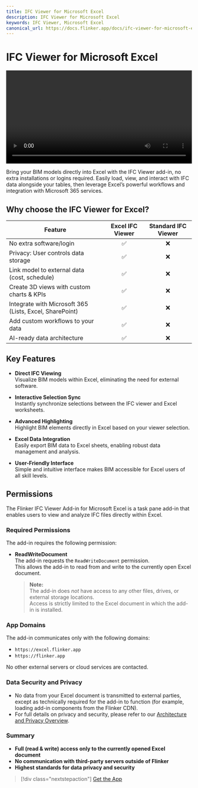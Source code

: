 ```yaml
---
title: IFC Viewer for Microsoft Excel
description: IFC Viewer for Microsoft Excel
keywords: IFC Viewer, Microsoft Excel
canonical_url: https://docs.flinker.app/docs/ifc-viewer-for-microsoft-excel.html
---
```


# IFC Viewer for Microsoft Excel

<video width="100%" height="auto" autoplay>
  <source src="/_media/excel-ifc-viewer-demo.mp4" type="video/mp4">
  Your browser does not support the video tag.
</video>

Bring your BIM models directly into Excel with the IFC Viewer add-in, no extra installations or logins required. Easily load, view, and interact with IFC data alongside your tables, then leverage Excel’s powerful workflows and integration with Microsoft 365 services.

## Why choose the IFC Viewer for Excel?

| Feature | Excel IFC Viewer | Standard IFC Viewer |
| ------- |:------------------:|:------------------:|
| No extra software/login |✅|❌|
| Privacy: User controls data storage |✅|❌|
| Link model to external data (cost, schedule) |✅|❌|
| Create 3D views with custom charts & KPIs |✅|❌|
| Integrate with Microsoft 365 (Lists, Excel, SharePoint) |✅|❌|
| Add custom workflows to your data |✅|❌|
| AI-ready data architecture |✅|❌|

## Key Features

- **Direct IFC Viewing**  
  Visualize BIM models within Excel, eliminating the need for external software.

- **Interactive Selection Sync**  
  Instantly synchronize selections between the IFC viewer and Excel worksheets.

- **Advanced Highlighting**  
  Highlight BIM elements directly in Excel based on your viewer selection.

- **Excel Data Integration**  
  Easily export BIM data to Excel sheets, enabling robust data management and analysis.

- **User-Friendly Interface**  
  Simple and intuitive interface makes BIM accessible for Excel users of all skill levels.

## Permissions

The Flinker IFC Viewer Add-in for Microsoft Excel is a task pane add-in that enables users to view and analyze IFC files directly within Excel.

### Required Permissions

The add-in requires the following permission:

- **ReadWriteDocument**  
  The add-in requests the `ReadWriteDocument` permission.  
  This allows the add-in to read from and write to the currently open Excel document.

  > **Note:**  
  > The add-in does *not* have access to any other files, drives, or external storage locations.  
  > Access is strictly limited to the Excel document in which the add-in is installed.

### App Domains

The add-in communicates only with the following domains:

- `https://excel.flinker.app`
- `https://flinker.app`

No other external servers or cloud services are contacted.

### Data Security and Privacy

- No data from your Excel document is transmitted to external parties, except as technically required for the add-in to function (for example, loading add-in components from the Flinker CDN).
- For full details on privacy and security, please refer to our [Architecture and Privacy Overview](https://docs.flinker.app/docs/ifc-viewer-architecture-and-data-protection.html).

### Summary

- **Full (read & write) access only to the currently opened Excel document**
- **No communication with third-party servers outside of Flinker**
- **Highest standards for data privacy and security**


> [!div class="nextstepaction"]
> [Get the App](https://appsource.microsoft.com/en-us/product/office/WA200008867?src=docs&mktcmpid=ifc_excel)